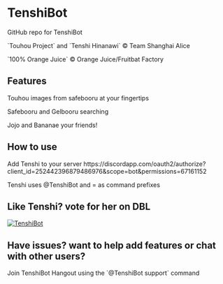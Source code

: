 # TenshiBot
<p>GitHub repo for TenshiBot</p>
<p>`Touhou Project` and `Tenshi Hinanawi` © Team Shanghai Alice</p>
<p>`100% Orange Juice` © Orange Juice/Fruitbat Factory</p>

<h2>Features</h2>
<p>Touhou images from safebooru at your fingertips</p>
<p>Safebooru and Gelbooru searching</p>
<p>Jojo and Bananae your friends!</p>

<h2>How to use</h2>
<p>Add Tenshi to your server https://discordapp.com/oauth2/authorize?client_id=252442396879486976&scope=bot&permissions=67161152</p>
<p>Tenshi uses @TenshiBot and = as command prefixes</p>

<h2>Like Tenshi? vote for her on DBL</h2>

<a href="https://discordbots.org/bot/252442396879486976" >
  <img src="https://discordbots.org/api/widget/252442396879486976.svg" alt="TenshiBot" />
</a>

<h2>Have issues? want to help add features or chat with other users?</h2>
<p>Join TenshiBot Hangout using the `@TenshiBot support` command</p>

